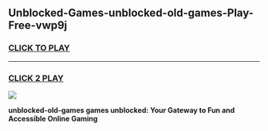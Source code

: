 
## Unblocked-Games-unblocked-old-games-Play-Free-vwp9j
<h3>
<a href="https://premium76.site?title=unblocked-old-games&ref=22A">CLICK TO PLAY</a></h3>
<hr>

<h3>
<a href="https://premium76.site?title=unblocked-old-games&ref=22A">CLICK 2 PLAY</a>
  
</h3>

<a href="https://premium76.site?title=unblocked-old-games&ref=22A"><img src="https://clearcache.store/games.png"></a>


**unblocked-old-games games unblocked: Your Gateway to Fun and Accessible Online Gaming**
